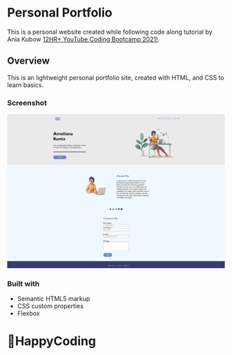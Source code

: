 # Personal Portfolio

This is a personal website created while following code along tutorial by Ania Kubow [12HR+ YouTube Coding Bootcamp 2021!](https://www.youtube.com/watch?v=Xm4BObh4MhI&t=10264s). 

## Overview

This is an lightweight personal portfolio site, created with HTML, and CSS to learn basics.

### Screenshot

![](./screenshot.png)


### Built with

- Semantic HTML5 markup
- CSS custom properties
- Flexbox

# 🚀HappyCoding